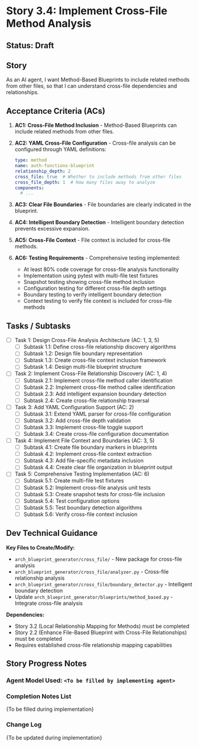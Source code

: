 # Story 3.4: Implement Cross-File Method Analysis

## Status: Draft

## Story

As an AI agent, I want Method-Based Blueprints to include related methods from other files, so that I can understand cross-file dependencies and relationships.

## Acceptance Criteria (ACs)

1. **AC1: Cross-File Method Inclusion** - Method-Based Blueprints can include related methods from other files.

2. **AC2: YAML Cross-File Configuration** - Cross-file analysis can be configured through YAML definitions:
   ```yaml
   type: method
   name: auth-functions-blueprint
   relationship_depth: 2
   cross_file: true  # Whether to include methods from other files
   cross_file_depth: 1  # How many files away to analyze
   components:
     # ...
   ```

3. **AC3: Clear File Boundaries** - File boundaries are clearly indicated in the blueprint.

4. **AC4: Intelligent Boundary Detection** - Intelligent boundary detection prevents excessive expansion.

5. **AC5: Cross-File Context** - File context is included for cross-file methods.

6. **AC6: Testing Requirements** - Comprehensive testing implemented:
   - At least 80% code coverage for cross-file analysis functionality
   - Implementation using pytest with multi-file test fixtures
   - Snapshot testing showing cross-file method inclusion
   - Configuration testing for different cross-file depth settings
   - Boundary testing to verify intelligent boundary detection
   - Context testing to verify file context is included for cross-file methods

## Tasks / Subtasks

- [ ] Task 1: Design Cross-File Analysis Architecture (AC: 1, 3, 5)
  - [ ] Subtask 1.1: Define cross-file relationship discovery algorithms
  - [ ] Subtask 1.2: Design file boundary representation
  - [ ] Subtask 1.3: Create cross-file context inclusion framework
  - [ ] Subtask 1.4: Design multi-file blueprint structure

- [ ] Task 2: Implement Cross-File Relationship Discovery (AC: 1, 4)
  - [ ] Subtask 2.1: Implement cross-file method caller identification
  - [ ] Subtask 2.2: Implement cross-file method callee identification
  - [ ] Subtask 2.3: Add intelligent expansion boundary detection
  - [ ] Subtask 2.4: Create cross-file relationship traversal

- [ ] Task 3: Add YAML Configuration Support (AC: 2)
  - [ ] Subtask 3.1: Extend YAML parser for cross-file configuration
  - [ ] Subtask 3.2: Add cross-file depth validation
  - [ ] Subtask 3.3: Implement cross-file toggle support
  - [ ] Subtask 3.4: Create cross-file configuration documentation

- [ ] Task 4: Implement File Context and Boundaries (AC: 3, 5)
  - [ ] Subtask 4.1: Create file boundary markers in blueprints
  - [ ] Subtask 4.2: Implement cross-file context extraction
  - [ ] Subtask 4.3: Add file-specific metadata inclusion
  - [ ] Subtask 4.4: Create clear file organization in blueprint output

- [ ] Task 5: Comprehensive Testing Implementation (AC: 6)
  - [ ] Subtask 5.1: Create multi-file test fixtures
  - [ ] Subtask 5.2: Implement cross-file analysis unit tests
  - [ ] Subtask 5.3: Create snapshot tests for cross-file inclusion
  - [ ] Subtask 5.4: Test configuration options
  - [ ] Subtask 5.5: Test boundary detection algorithms
  - [ ] Subtask 5.6: Verify cross-file context inclusion

## Dev Technical Guidance

**Key Files to Create/Modify:**
- `arch_blueprint_generator/cross_file/` - New package for cross-file analysis
- `arch_blueprint_generator/cross_file/analyzer.py` - Cross-file relationship analysis
- `arch_blueprint_generator/cross_file/boundary_detector.py` - Intelligent boundary detection
- Update `arch_blueprint_generator/blueprints/method_based.py` - Integrate cross-file analysis

**Dependencies:**
- Story 3.2 (Local Relationship Mapping for Methods) must be completed
- Story 2.2 (Enhance File-Based Blueprint with Cross-File Relationships) must be completed
- Requires established cross-file relationship mapping capabilities

## Story Progress Notes

### Agent Model Used: `<To be filled by implementing agent>`

### Completion Notes List
{To be filled during implementation}

### Change Log
{To be updated during implementation}

